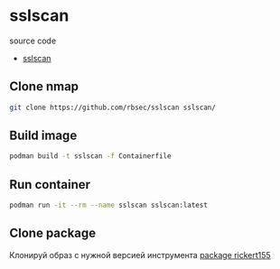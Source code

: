 # sslscan 

source code
- [sslscan](https://github.com/rbsec/sslscan)

## Clone nmap

```sh
git clone https://github.com/rbsec/sslscan sslscan/
```
## Build image
```sh
podman build -t sslscan -f Containerfile
```
## Run container
```sh
podman run -it --rm --name sslscan sslscan:latest
```

## Clone package
Клонируй образ с нужной версией инструмента [package rickert155](https://github.com/users/Rickert155/packages/container/package/sslscan)
